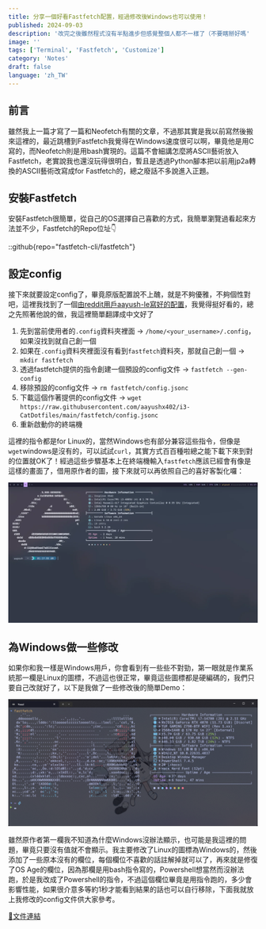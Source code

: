 ```yaml
---
title: 分享一個好看Fastfetch配置，經過修改後Windows也可以使用！
published: 2024-09-03
description: '改完之後雖然程式沒有半點進步但感覺整個人都不一樣了（不要瞎掰好嗎'
image: ''
tags: ['Terminal', 'Fastfetch', 'Customize']
category: 'Notes'
draft: false 
language: 'zh_TW'
---
```


## 前言

雖然我上一篇才寫了一篇和Neofetch有關的文章，不過那其實是我以前寫然後搬來這裡的，最近跳槽到Fastfetch我覺得在Windows速度很可以啊，畢竟他是用C寫的，而Neofetch則是用bash實現的。這篇不會細講怎麼將ASCII藝術放入Fastfetch，老實說我也還沒玩得很明白，暫且是透過Python腳本把以前用jp2a轉換的ASCII藝術改寫成for Fastfetch的，總之廢話不多說進入正題。

## 安裝Fastfetch

安裝Fastfetch很簡單，從自己的OS選擇自己喜歡的方式，我簡單瀏覽過看起來方法並不少，Fastfetch的Repo位址👇

::github{repo="fastfetch-cli/fastfetch"}

## 設定config

接下來就要設定config了，畢竟原版配置說不上醜，就是不夠優雅，不夠個性對吧，這裡我找到了一個[由reddit用戶aayush-le寫好的配置](https://www.reddit.com/r/GarudaLinux/comments/1ecwz33/enhancing_fastfetch_elegance_a_new_config_update/)，我覺得挺好看的，總之先照著他說的做，我這裡簡單翻譯成中文好了

1. 先到當前使用者的`.config`資料夾裡面 → `/home/<your_username>/.config`，如果沒找到就自己創一個
2. 如果在`.config`資料夾裡面沒有看到`fastfetch`資料夾，那就自己創一個 → `mkdir fastfetch`
3. 透過fastfetch提供的指令創建一個預設的config文件 → `fastfetch --gen-config`
4. 移除預設的config文件 → `rm fastfetch/config.jsonc`
5. 下載這個作著提供的config文件 → `wget https://raw.githubusercontent.com/aayushx402/i3-CatDotfiles/main/fastfetch/config.jsonc`
6. 重新啟動你的終端機

這裡的指令都是for Linux的，當然Windows也有部分兼容這些指令，但像是`wget`windows是沒有的，可以試試`curl`，其實方式百百種啦總之能下載下來到對的位置就OK了！經過這些步驟基本上在終端機輸入`fastfetch`應該已經會有像是這樣的畫面了，借用原作者的圖，接下來就可以再依照自己的喜好客製化囉：

![](1.webp)

## 為Windows做一些修改

如果你和我一樣是Windows用戶，你會看到有一些些不對勁，第一眼就是作業系統那一欄是Linux的圖標，不過這也很正常，畢竟這些圖標都是硬編碼的，我們只要自己改就好了，以下是我做了一些修改後的簡單Demo：

![](2.png)

雖然原作者第一欄我不知道為什麼Windows沒辦法顯示，也可能是我這裡的問題，畢竟只要沒有值就不會顯示。我主要修改了Linux的圖標為Windows的，然後添加了一些原本沒有的欄位，每個欄位不喜歡的話註解掉就可以了，再來就是修復了OS Age的欄位，因為那欄是用bash指令寫的，Powershell想當然而沒辦法跑，於是我改成了Powershell的指令，不過這個欄位畢竟是用指令跑的，多少會影響性能，如果很介意多等約1秒才能看到結果的話也可以自行移除，下面我就放上我修改的config文件供大家參考。

[📄文件連結](https://gist.github.com/Yuuzi261/7cea2f8fdd9a46e2b5651b1de44355ad)
